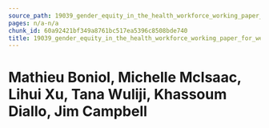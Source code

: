 ```yaml
---
source_path: 19039_gender_equity_in_the_health_workforce_working_paper_for_web_pdf.md
pages: n/a-n/a
chunk_id: 60a92421bf349a8761bc517ea5396c8508bde740
title: 19039_gender_equity_in_the_health_workforce_working_paper_for_web_pdf
---
```

# Mathieu Boniol, Michelle McIsaac, Lihui Xu, Tana Wuliji, Khassoum Diallo, Jim Campbell
